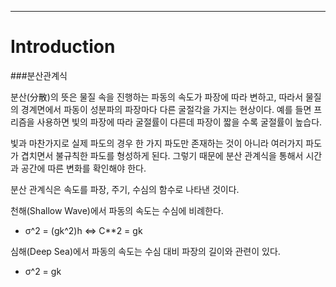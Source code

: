 -----------
Introduction
=============

###분산관계식

분산(分散)의 뜻은 물질 속을 진행하는 파동의 속도가 파장에 따라 변하고, 따라서 물질의 경계면에서 파동이 성분파의 파장마다 다른 굴절각을 가지는 현상이다. 예를 들면 프리즘을 사용하면 빛의 파장에 따라 굴절률이 다른데 파장이 짧을 수록 굴절률이 높습다.

빛과 마찬가지로 실제 파도의 경우 한 가지 파도만 존재하는 것이 아니라 여러가지 파도가 겹치면서 불규칙한 파도를 형성하게 된다. 그렇기 때문에 분산 관계식을 통해서 시간과 공간에 따른 변화를 확인해야 한다.

분산 관계식은 속도를 파장, 주기, 수심의 함수로 나타낸 것이다.

천해(Shallow Wave)에서 파동의 속도는 수심에 비례한다.

- σ^2 = (gk^2)h <=> C**2 = gk

심해(Deep Sea)에서 파동의 속도는 수심 대비 파장의 길이와 관련이 있다.

- σ^2 = gk